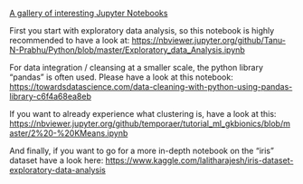<a href=https://github.com/jupyter/jupyter/wiki/A-gallery-of-interesting-Jupyter-Notebooks>A gallery of interesting Jupyter Notebooks</a>

First you start with exploratory data analysis, so this notebook is highly recommended to have a look at: https://nbviewer.jupyter.org/github/Tanu-N-Prabhu/Python/blob/master/Exploratory_data_Analysis.ipynb

For data integration / cleansing at a smaller scale, the python library “pandas” is often used. Please have a look at this notebook: https://towardsdatascience.com/data-cleaning-with-python-using-pandas-library-c6f4a68ea8eb

If you want to already experience what clustering is, have a look at this: https://nbviewer.jupyter.org/github/temporaer/tutorial_ml_gkbionics/blob/master/2%20-%20KMeans.ipynb

And finally, if you want to go for a more in-depth notebook on the “iris” dataset have a look here: https://www.kaggle.com/lalitharajesh/iris-dataset-exploratory-data-analysis
